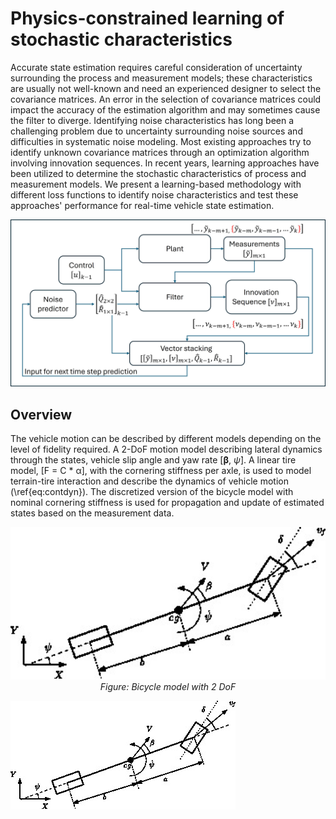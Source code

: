 # Physics-constrained learning of stochastic characteristics

Accurate state estimation requires careful consideration of uncertainty surrounding the process and measurement models; these characteristics are usually not well-known and need an experienced designer to select the covariance matrices. An error in the selection of covariance matrices could impact the accuracy of the estimation algorithm and may sometimes cause the filter to diverge. Identifying noise characteristics has long been a challenging problem due to uncertainty surrounding noise sources and difficulties in systematic noise modeling. Most existing approaches try to identify unknown covariance matrices through an optimization algorithm involving innovation sequences. In recent years, learning approaches have been utilized to determine the stochastic characteristics of process and measurement models. We present a learning-based methodology with different loss functions to identify noise characteristics and test these approaches' performance for real-time vehicle state estimation.

![Adaptive Estiamtion Framework](Images/AdaptiveEstOverview.jpg)

## Overview
The vehicle motion can be described by different models depending on the level of fidelity required. A 2-DoF motion model describing lateral dynamics through the states, vehicle slip angle and yaw rate [**β**, $\dot{\psi}$]. A linear tire model, [F = C * α], with the cornering stiffness per axle, is used to model terrain-tire interaction and describe the dynamics of vehicle motion (\ref{eq:contdyn}). The discretized version of the bicycle model with nominal cornering stiffness is used for propagation and update of estimated states based on the measurement data.

<p align="center">
  <img src="Images/bicycleModel.jpg" alt="Bicycle model" width="600"/>
  <br>
  <em>Figure: Bicycle model with 2 DoF</em>
</p>

![Bicycle model](Images/bicycleModel.jpg)
